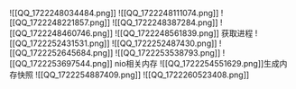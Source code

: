 ![[QQ_1722248034484.png]]
![[QQ_1722248111074.png]]
![[QQ_1722248221857.png]]
![[QQ_1722248387284.png]]
![[QQ_1722248460746.png]]
![[QQ_1722248561839.png]]
获取进程
![[QQ_1722252431531.png]]
![[QQ_1722252487430.png]]
![[QQ_1722252645684.png]]
![[QQ_1722253538793.png]]
![[QQ_1722253697544.png]]
nio相关内存
![[QQ_1722254551629.png]]生成内存快照
![[QQ_1722254887409.png]]
![[QQ_1722260523408.png]]

